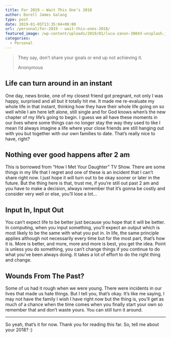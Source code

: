 ```yaml
---
title: For 2019 — Wait This One’s 2018
author: Dorell James Galang
type: post
date: 2019-01-05T13:35:04+00:00
url: /personal/for-2019 - wait-this-ones-2018/
featured_image: /wp-content/uploads/2019/01/luca-zanon-38843-unsplash.jpg
categories:
  - Personal
---
```


> They say, don’t share your goals or end up not achieving it.
>
> Anonymous

## Life can turn around in an instant

One day, news broke, one of my closest friend got pregnant, not only I was happy, surprised and all but it totally hit me. It made me re-evaluate my whole life in that instant, thinking how they have their whole life going on so well while I am here left alone, still single and for God knows when’s the new chapter of my life’s going to begin. I guess we all have these moments in our lives where some things can no longer stay the way they used to like I mean I’d always imagine a life where your close friends are still hanging out with you but together with our own families to date. That’s really nice to have, right?

## Nothing ever good happens after 2 am

This is borrowed from “How I Met Your Daughter” TV Show. There are some things in my life that I regret and one of these is an incident that I can’t share right now. I just hope it will turn out to be okay sooner or later in the future. But the thing here is that, trust me, if you’re still out past 2 am and you have to make a decision, always remember that it’s gonna be costly and consider very well or else, you’ll lose a lot…

## Input In, Input Out

You can’t expect life to be better just because you hope that it will be better. In computing, when you input something, you’ll expect an output which is most likely to be the same with what you put in. In life, the same principle applies although not necessarily every time but for the most part, that’s how it is. More is better, and more, more and more is best, you get the idea. Point is unless you do something, you can’t change things if you continue to do what you’ve been always doing. It takes a lot of effort to do the right thing and change.

## Wounds From The Past?

Some of us had it rough when we were young. There were incidents in our lives that made us hate things. But I tell you, that’s okay. It’s like me saying, I may not have the family I wish I have right now but the thing is, you’ll get as much of a chance when the time comes when you finally start your own so remember that and don’t waste yours. You can still turn it around.

---

So yeah, that’s it for now. Thank you for reading this far. So, tell me about your 2018?&nbsp;:)
